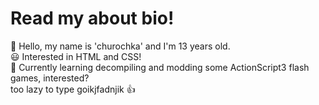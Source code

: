   <h1>Read my about bio!</h1>
👋 Hello, my name is 'churochka' and I'm 13 years old.<br>
😃 Interested in HTML and CSS!<br>
🤔 Currently learning decompiling and modding some ActionScript3 flash games, interested?<br>
   too lazy to type goikjfadnjik 👍
